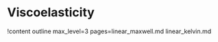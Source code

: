 # Viscoelasticity

!content outline max_level=3 pages=linear_maxwell.md
                                   linear_kelvin.md